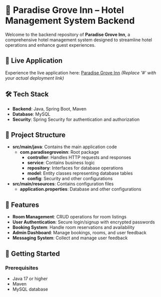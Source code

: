 # 🏨 Paradise Grove Inn – Hotel Management System Backend

Welcome to the backend repository of **Paradise Grove Inn**, a comprehensive hotel management system designed to streamline hotel operations and enhance guest experiences.

## 🚀 Live Application

Experience the live application here: [Paradise Grove Inn](https://elegant-cupcake-099c48.netlify.app/) *(Replace '#' with your actual deployment link)*

## 🛠️ Tech Stack

- **Backend**: Java, Spring Boot, Maven
- **Database**: MySQL
- **Security**: Spring Security for authentication and authorization

## 📂 Project Structure

- **src/main/java**: Contains the main application code
  - **com.paradisegroveinn**: Root package
    - **controller**: Handles HTTP requests and responses
    - **service**: Contains business logic
    - **repository**: Interfaces for database operations
    - **model**: Entity classes representing database tables
    - **config**: Security and other configurations
- **src/main/resources**: Contains configuration files
  - **application.properties**: Database and other configurations

## 🔑 Features

- **Room Management**: CRUD operations for room listings
- **User Authentication**: Secure login/signup with encrypted passwords
- **Booking System**: Handle room reservations and availability
- **Admin Dashboard**: Manage bookings, rooms, and user feedback
- **Messaging System**: Collect and manage user feedback

## 🏁 Getting Started

### Prerequisites

- Java 17 or higher
- Maven
- MySQL database

